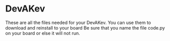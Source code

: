 # DevAKev
These are all the files needed for your DevAKev. You can use them to download and reinstall to your board
Be sure that you name the file code.py on your board or else it will not run.
